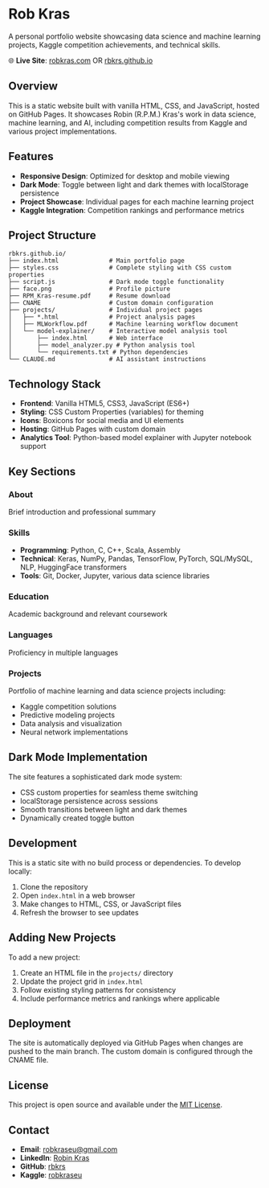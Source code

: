 # Rob Kras

A personal portfolio website showcasing data science and machine learning projects, Kaggle competition achievements, and technical skills.

🌐 **Live Site**: [robkras.com](https://robkras.com) OR [rbkrs.github.io](https://rbkrs.github.io)

## Overview

This is a static website built with vanilla HTML, CSS, and JavaScript, hosted on GitHub Pages. It showcases Robin (R.P.M.) Kras's work in data science, machine learning, and AI, including competition results from Kaggle and various project implementations.

## Features

- **Responsive Design**: Optimized for desktop and mobile viewing
- **Dark Mode**: Toggle between light and dark themes with localStorage persistence
- **Project Showcase**: Individual pages for each machine learning project
- **Kaggle Integration**: Competition rankings and performance metrics

## Project Structure

```
rbkrs.github.io/
├── index.html              # Main portfolio page
├── styles.css              # Complete styling with CSS custom properties
├── script.js               # Dark mode toggle functionality
├── face.png                # Profile picture
├── RPM_Kras-resume.pdf     # Resume download
├── CNAME                   # Custom domain configuration
├── projects/               # Individual project pages
│   ├── *.html              # Project analysis pages
│   ├── MLWorkflow.pdf      # Machine learning workflow document
│   └── model-explainer/    # Interactive model analysis tool
│       ├── index.html      # Web interface
│       ├── model_analyzer.py # Python analysis tool
│       └── requirements.txt # Python dependencies
└── CLAUDE.md               # AI assistant instructions
```

## Technology Stack

- **Frontend**: Vanilla HTML5, CSS3, JavaScript (ES6+)
- **Styling**: CSS Custom Properties (variables) for theming
- **Icons**: Boxicons for social media and UI elements
- **Hosting**: GitHub Pages with custom domain
- **Analytics Tool**: Python-based model explainer with Jupyter notebook support

## Key Sections

### About
Brief introduction and professional summary

### Skills
- **Programming**: Python, C, C++, Scala, Assembly
- **Technical**: Keras, NumPy, Pandas, TensorFlow, PyTorch, SQL/MySQL, NLP, HuggingFace transformers
- **Tools**: Git, Docker, Jupyter, various data science libraries

### Education
Academic background and relevant coursework

### Languages
Proficiency in multiple languages

### Projects
Portfolio of machine learning and data science projects including:
- Kaggle competition solutions
- Predictive modeling projects
- Data analysis and visualization
- Neural network implementations

## Dark Mode Implementation

The site features a sophisticated dark mode system:
- CSS custom properties for seamless theme switching
- localStorage persistence across sessions
- Smooth transitions between light and dark themes
- Dynamically created toggle button

## Development

This is a static site with no build process or dependencies. To develop locally:

1. Clone the repository
2. Open `index.html` in a web browser
3. Make changes to HTML, CSS, or JavaScript files
4. Refresh the browser to see updates

## Adding New Projects

To add a new project:
1. Create an HTML file in the `projects/` directory
2. Update the project grid in `index.html`
3. Follow existing styling patterns for consistency
4. Include performance metrics and rankings where applicable

## Deployment

The site is automatically deployed via GitHub Pages when changes are pushed to the main branch. The custom domain is configured through the CNAME file.

## License

This project is open source and available under the [MIT License](LICENSE).

## Contact

- **Email**: robkraseu@gmail.com
- **LinkedIn**: [Robin Kras](https://www.linkedin.com/in/robin-r-p-m-kras-8b4bb31bb/)
- **GitHub**: [rbkrs](https://github.com/rbkrs)
- **Kaggle**: [robkraseu](https://www.kaggle.com/robkraseu)
